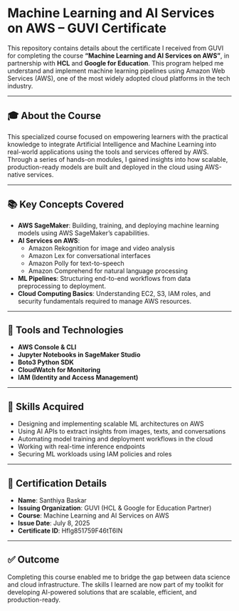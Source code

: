 # Machine Learning and AI Services on AWS – GUVI Certificate

This repository contains details about the certificate I received from GUVI for completing the course **“Machine Learning and AI Services on AWS”**, in partnership with **HCL** and **Google for Education**. This program helped me understand and implement machine learning pipelines using Amazon Web Services (AWS), one of the most widely adopted cloud platforms in the tech industry.

---

## 🎓 About the Course

This specialized course focused on empowering learners with the practical knowledge to integrate Artificial Intelligence and Machine Learning into real-world applications using the tools and services offered by AWS. Through a series of hands-on modules, I gained insights into how scalable, production-ready models are built and deployed in the cloud using AWS-native services.

---

## 📚 Key Concepts Covered

- **AWS SageMaker**: Building, training, and deploying machine learning models using AWS SageMaker’s capabilities.
- **AI Services on AWS**:
  - Amazon Rekognition for image and video analysis
  - Amazon Lex for conversational interfaces
  - Amazon Polly for text-to-speech
  - Amazon Comprehend for natural language processing
- **ML Pipelines**: Structuring end-to-end workflows from data preprocessing to deployment.
- **Cloud Computing Basics**: Understanding EC2, S3, IAM roles, and security fundamentals required to manage AWS resources.

---

## 🔧 Tools and Technologies

- **AWS Console & CLI**
- **Jupyter Notebooks in SageMaker Studio**
- **Boto3 Python SDK**
- **CloudWatch for Monitoring**
- **IAM (Identity and Access Management)**

---

## 🌟 Skills Acquired

- Designing and implementing scalable ML architectures on AWS
- Using AI APIs to extract insights from images, texts, and conversations
- Automating model training and deployment workflows in the cloud
- Working with real-time inference endpoints
- Securing ML workloads using IAM policies and roles

---

## 🧾 Certification Details

- **Name**: Santhiya Baskar  
- **Issuing Organization**: GUVI (HCL & Google for Education Partner)  
- **Course**: Machine Learning and AI Services on AWS  
- **Issue Date**: July 8, 2025  
- **Certificate ID**: Hflg851759F46tT6IN
  
---

## ✅ Outcome

Completing this course enabled me to bridge the gap between data science and cloud infrastructure. The skills I learned are now part of my toolkit for developing AI-powered solutions that are scalable, efficient, and production-ready.


